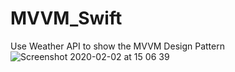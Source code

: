 # MVVM_Swift
Use Weather API to show the MVVM Design Pattern
![Screenshot 2020-02-02 at 15 06 39](https://user-images.githubusercontent.com/16228277/73606455-7663fd80-45d0-11ea-8f7c-d621e2cae882.png)
